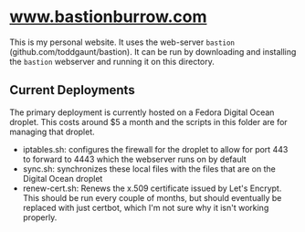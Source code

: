 # www.bastionburrow.com

This is my personal website. It uses the web-server `bastion`
(github.com/toddgaunt/bastion). It can be run by downloading
and installing the `bastion` webserver and running it on this
directory.

## Current Deployments
The primary deployment is currently hosted on a Fedora
Digital Ocean droplet. This costs around $5 a month and
the scripts in this folder are for managing that droplet.

- iptables.sh: configures the firewall for the droplet to allow for port 443 to
  forward to 4443 which the webserver runs on by default
- sync.sh: synchronizes these local files with the files that are on the
  Digital Ocean droplet
- renew-cert.sh: Renews the x.509 certificate issued by Let's Encrypt. This
  should be run every couple of months, but should eventually be replaced with
  just certbot, which I'm not sure why it isn't working properly.
